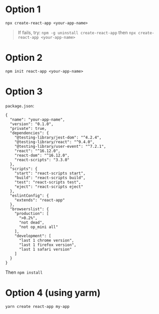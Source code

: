 # Option 1
`npx create-react-app <your-app-name>`
> If fails, try: `npm -g uninstall create-react-app` then `npx create-react-app <your-app-name>`

# Option 2
`npm init react-app <your-app-name>`

# Option 3
`package.json`:
```
{
  "name": "your-app-name",
  "version": "0.1.0",
  "private": true,
  "dependencies": {
    "@testing-library/jest-dom": "^4.2.4",
    "@testing-library/react": "^9.4.0",
    "@testing-library/user-event": "^7.2.1",
    "react": "^16.12.0",
    "react-dom": "^16.12.0",
    "react-scripts": "3.3.0"
  },
  "scripts": {
    "start": "react-scripts start",
    "build": "react-scripts build",
    "test": "react-scripts test",
    "eject": "react-scripts eject"
  },
  "eslintConfig": {
    "extends": "react-app"
  },
  "browserslist": {
    "production": [
      ">0.2%",
      "not dead",
      "not op_mini all"
    ],
    "development": [
      "last 1 chrome version",
      "last 1 firefox version",
      "last 1 safari version"
    ]
  }
}
```
Then `npm install`

# Option 4 (using yarm)

```
yarn create react-app my-app
```


```

